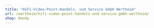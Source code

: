 ```yaml
---
title: "HiFi-Video-Point-Handels- und Service GmbH Wertheim"
url: /wertheim/hifi-video-point-handels-und-service-gmbh-wertheim/
shop: Handy
---
```

